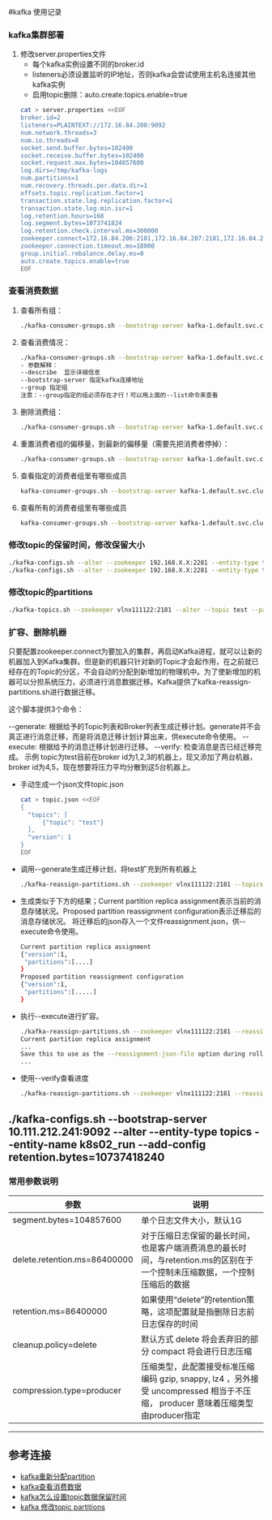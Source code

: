 #kafka 使用记录
### kafka集群部署
1. 修改server.properties文件
   - 每个kafka实例设置不同的broker.id
   - listeners必须设置监听的IP地址，否则kafka会尝试使用主机名连接其他kafka实例
   - 启用topic删除：auto.create.topics.enable=true
   ```bash
   cat > server.properties <<EOF
   broker.id=2
   listeners=PLAINTEXT://172.16.84.208:9092
   num.network.threads=3
   num.io.threads=8
   socket.send.buffer.bytes=102400
   socket.receive.buffer.bytes=102400
   socket.request.max.bytes=104857600
   log.dirs=/tmp/kafka-logs
   num.partitions=1
   num.recovery.threads.per.data.dir=1
   offsets.topic.replication.factor=1
   transaction.state.log.replication.factor=1
   transaction.state.log.min.isr=1
   log.retention.hours=168
   log.segment.bytes=1073741824
   log.retention.check.interval.ms=300000
   zookeeper.connect=172.16.84.206:2181,172.16.84.207:2181,172.16.84.208:2181
   zookeeper.connection.timeout.ms=18000
   group.initial.rebalance.delay.ms=0
   auto.create.topics.enable=true
   EOF
   ```

### 查看消费数据
1. 查看所有组：
   ```bash
   ./kafka-consumer-groups.sh --bootstrap-server kafka-1.default.svc.cluster.local:9092 --list
   ```
2. 查看消费情况：
   ```bash
   ./kafka-consumer-groups.sh --bootstrap-server kafka-1.default.svc.cluster.local:9092 --group usercenter --describe
   - 参数解释：
   --describe  显示详细信息
   --bootstrap-server 指定kafka连接地址
   --group 指定组
   注意：--group指定的组必须存在才行！可以用上面的--list命令来查看
   ```
3. 删除消费组：
   ```bash
   ./kafka-consumer-groups.sh --bootstrap-server kafka-1.default.svc.cluster.local:9092 --group usercenter --delete 
   ```
4. 重置消费者组的偏移量，到最新的偏移量（需要先把消费者停掉）：
   ```bash
   ./kafka-consumer-groups.sh --bootstrap-server kafka-1.default.svc.cluster.local:9092 --group usercenter --topic topic1 --to-latest --reset-offsets --execute
   ```
5. 查看指定的消费者组里有哪些成员
   ```bash
   kafka-consumer-groups.sh --bootstrap-server kafka-1.default.svc.cluster.local:90922 --group CountryCounter --describe --members
   ```
6. 查看所有的消费者组里有哪些成员
   ```bash
   kafka-consumer-groups.sh --bootstrap-server kafka-1.default.svc.cluster.local:9092 --all-groups --describe --members
   ```
### 修改topic的保留时间，修改保留大小
```bash
./kafka-configs.sh --alter --zookeeper 192.168.X.X:2281 --entity-type topics --entity-name test1 --add-config retention.ms=864000000
./kafka-configs.sh --alter --zookeeper 192.168.X.X:2281 --entity-type topics --entity-name test1 --add-config retention.bytes=32212254720
```
### 修改topic的partitions
```bash
./kafka-topics.sh --zookeeper vlnx111122:2181 --alter --topic test --partitions 6
```
### 扩容、删除机器
只要配置zookeeper.connect为要加入的集群，再启动Kafka进程，就可以让新的机器加入到Kafka集群。但是新的机器只针对新的Topic才会起作用，在之前就已经存在的Topic的分区，不会自动的分配到新增加的物理机中。为了使新增加的机器可以分担系统压力，必须进行消息数据迁移。Kafka提供了kafka-reassign-partitions.sh进行数据迁移。

这个脚本提供3个命令：

--generate: 根据给予的Topic列表和Broker列表生成迁移计划。generate并不会真正进行消息迁移，而是将消息迁移计划计算出来，供execute命令使用。
--execute: 根据给予的消息迁移计划进行迁移。
--verify: 检查消息是否已经迁移完成。
示例
topic为test目前在broker id为1,2,3的机器上，现又添加了两台机器，broker id为4,5，现在想要将压力平均分散到这5台机器上。
- 手动生成一个json文件topic.json
  ```bash
  cat > topic.json <<EOF
  { 
    "topics": [
        {"topic": "test"}
    ],
    "version": 1
  }
  EOF
  ```
- 调用--generate生成迁移计划，将test扩充到所有机器上
  ```bash
  ./kafka-reassign-partitions.sh --zookeeper vlnx111122:2181 --topics-to-move-json-file topic.json  --broker-list  "1,2,3,4,5"  --generate
  ```
- 生成类似于下方的结果；Current partition replica assignment表示当前的消息存储状况。Proposed partition reassignment configuration表示迁移后的消息存储状况。
将迁移后的json存入一个文件reassignment.json，供--execute命令使用。
  ```bash
  Current partition replica assignment
  {"version":1,
   "partitions":[....]
  }
  Proposed partition reassignment configuration
  {"version":1,
   "partitions":[.....]
  }
  ```
- 执行--execute进行扩容。
  ```bash
  ./kafka-reassign-partitions.sh --zookeeper vlnx111122:2181 --reassignment-json-file reassignment.json --execute
  Current partition replica assignment
  ... 
  Save this to use as the --reassignment-json-file option during rollback
  ...
  ```
- 使用--verify查看进度
  ```bash
  ./kafka-reassign-partitions.sh --zookeeper vlnx111122:2181 --reassignment-json-file reassignment.json --verify
  ```



 ./kafka-configs.sh --bootstrap-server 10.111.212.241:9092 --alter --entity-type topics --entity-name k8s02_run --add-config retention.bytes=10737418240
---
### 常用参数说明
|参数|说明|
|-|-|
|segment.bytes=104857600|单个日志文件大小，默认1G|
|delete.retention.ms=86400000|对于压缩日志保留的最长时间，也是客户端消费消息的最长时间，与retention.ms的区别在于一个控制未压缩数据，一个控制压缩后的数据|
|retention.ms=86400000|如果使用“delete”的retention策略，这项配置就是指删除日志前日志保存的时间|
|cleanup.policy=delete|默认方式 delete 将会丢弃旧的部分 compact 将会进行日志压缩|
|compression.type=producer|压缩类型，此配置接受标准压缩编码 gzip, snappy, lz4 ，另外接受 uncompressed 相当于不压缩， producer 意味着压缩类型由producer指定|
---
## 参考连接
- [kafka重新分配partition](https://wzktravel.github.io/2015/12/31/kafka-reassign/)
- [kafka查看消费数据](https://cloud.tencent.com/developer/article/1589121)
- [kafka怎么设置topic数据保留时间](https://forum.huawei.com/enterprise/zh/thread/580942611450052608)
- [kafka 修改topic partitions](http://blog.51yip.com/hadoop/2131.html)